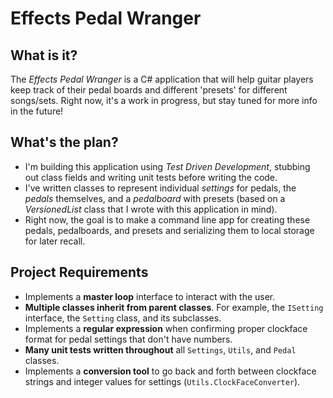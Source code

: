 # Effects Pedal Wranger

## What is it?

The *Effects Pedal Wranger* is a C# application that will help guitar players keep track of their pedal boards and different 'presets' for different songs/sets.
Right now, it's a work in progress, but stay tuned for more info in the future!

## What's the plan?

* I'm building this application using *Test Driven Development*, stubbing out class fields and writing unit tests before writing the code.
* I've written classes to represent individual *settings* for pedals, the *pedals* themselves, and a *pedalboard* with presets (based on a *VersionedList* class that I wrote with this application in mind).
* Right now, the goal is to make a command line app for creating these pedals, pedalboards, and presets and serializing them to local storage for later recall.

## Project Requirements

* Implements a **master loop** interface to interact with the user.
* **Multiple classes inherit from parent classes**. For example, the `ISetting` interface, the `Setting` class, and its subclasses.
* Implements a **regular expression** when confirming proper clockface format for pedal settings that don't have numbers.
* **Many unit tests written throughout** all `Settings`, `Utils`, and `Pedal` classes.
* Implements a **conversion tool** to go back and forth between clockface strings and integer values for settings (`Utils.ClockFaceConverter`).